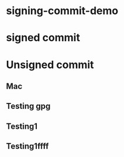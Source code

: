 # signing-commit-demo

# signed commit

# Unsigned commit

## Mac

## Testing gpg 

## Testing1
## Testing1ffff